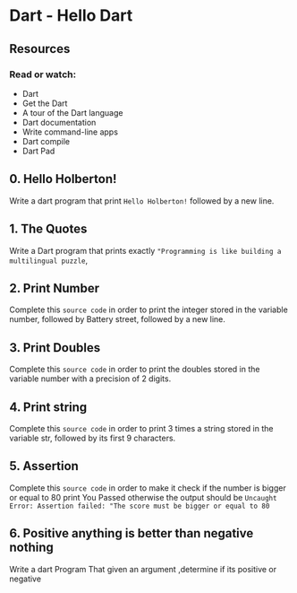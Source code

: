 # Dart - Hello Dart

## Resources

### Read or watch:

- Dart
- Get the Dart
- A tour of the Dart language
- Dart documentation
- Write command-line apps
- Dart compile
- Dart Pad

## 0. Hello Holberton!

Write a dart program that print `Hello Holberton!` followed by a new line.

## 1. The Quotes

Write a Dart program that prints exactly `"Programming is like building a multilingual puzzle`,

## 2. Print Number

Complete this `source code` in order to print the integer stored in the variable number, followed by Battery street, followed by a new line.

## 3. Print Doubles

Complete this `source code` in order to print the doubles stored in the variable number with a precision of 2 digits.

## 4. Print string

Complete this `source code` in order to print 3 times a string stored in the variable str, followed by its first 9 characters.

## 5. Assertion

Complete this `source code` in order to make it check if the number is bigger or equal to 80 print You Passed otherwise the output should be `Uncaught Error: Assertion failed: "The score must be bigger or equal to 80`

## 6. Positive anything is better than negative nothing

Write a dart Program That given an argument ,determine if its positive or negative
